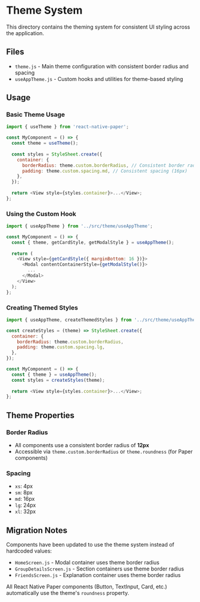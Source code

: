 # Theme System

This directory contains the theming system for consistent UI styling across the application.

## Files

- `theme.js` - Main theme configuration with consistent border radius and spacing
- `useAppTheme.js` - Custom hooks and utilities for theme-based styling

## Usage

### Basic Theme Usage

```javascript
import { useTheme } from 'react-native-paper';

const MyComponent = () => {
  const theme = useTheme();
  
  const styles = StyleSheet.create({
    container: {
      borderRadius: theme.custom.borderRadius, // Consistent border radius (12px)
      padding: theme.custom.spacing.md, // Consistent spacing (16px)
    },
  });
  
  return <View style={styles.container}>...</View>;
};
```

### Using the Custom Hook

```javascript
import { useAppTheme } from '../src/theme/useAppTheme';

const MyComponent = () => {
  const { theme, getCardStyle, getModalStyle } = useAppTheme();
  
  return (
    <View style={getCardStyle({ marginBottom: 16 })}>
      <Modal contentContainerStyle={getModalStyle()}>
        ...
      </Modal>
    </View>
  );
};
```

### Creating Themed Styles

```javascript
import { useAppTheme, createThemedStyles } from '../src/theme/useAppTheme';

const createStyles = (theme) => StyleSheet.create({
  container: {
    borderRadius: theme.custom.borderRadius,
    padding: theme.custom.spacing.lg,
  },
});

const MyComponent = () => {
  const { theme } = useAppTheme();
  const styles = createStyles(theme);
  
  return <View style={styles.container}>...</View>;
};
```

## Theme Properties

### Border Radius
- All components use a consistent border radius of **12px**
- Accessible via `theme.custom.borderRadius` or `theme.roundness` (for Paper components)

### Spacing
- `xs`: 4px
- `sm`: 8px  
- `md`: 16px
- `lg`: 24px
- `xl`: 32px

## Migration Notes

Components have been updated to use the theme system instead of hardcoded values:
- `HomeScreen.js` - Modal container uses theme border radius
- `GroupDetailsScreen.js` - Section containers use theme border radius  
- `FriendsScreen.js` - Explanation container uses theme border radius

All React Native Paper components (Button, TextInput, Card, etc.) automatically use the theme's `roundness` property.
